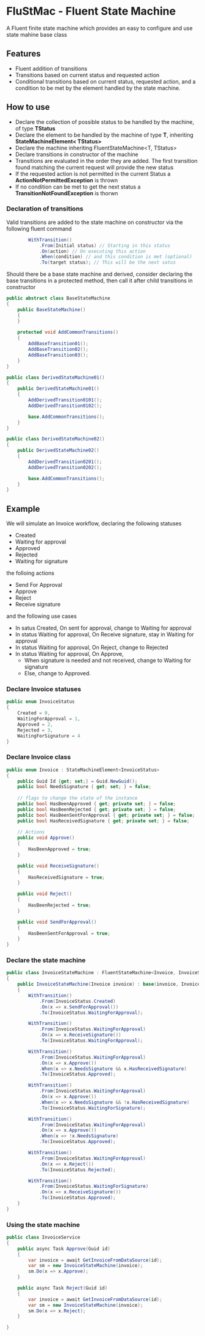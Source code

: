 
# FluStMac - Fluent State Machine
A Fluent finite state machine which provides an easy to configure and use state mahine base class

## Features
- Fluent addition of transitions
- Transitions based on current status and requested action
- Conditional transitions based on current status, requested action, and a condition to be met by the element handled by the state machine.

## How to use
- Declare the collection of possible status to be handled by the machine, of type **TStatus**
- Declare the element to be handled by the machine of type **T**, inheriting **StateMachineElement< TStatus>**
- Declare the machine inheriting FluentStateMachine<T, TStatus>
- Declare transitions in constructor of the machine
- Transitions are evaluated in the order they are added. The first transition found matching the current request will provide the new status
- If the requested action is not permitted in the current Status a **ActionNotPermittedException** is thrown
- If no condition can be met to get the next status a **TransitionNotFoundException** is thorwn

### Declaration of transitions
Valid transitions are added to the state machine on constructor via the following fluent command
```csharp
        WithTransition()
            .From(Initial status) // Starting in this status
            .On(action) // On executing this action
            .When(condition) // and this condition is met (optional)
            .To(target status); // This will be the next satus
```
Should there be a base state machine and derived, consider declaring the base transitions in a protected method, then call it after child transitions in constructor
```csharp
public abstract class BaseStateMachine
{
	public BaseStateMachine()
	{
	}
	
	protected void AddCommonTransitions()
	{
		AddBaseTransition01();
		AddBaseTransition02();
		AddBaseTransition03();
	}
}

public class DerivedStateMachine01()
{
	public DerivedStateMachine01() 
	{
		AddDerivedTransition0101();
		AddDerivedTransition0102();

		base.AddCommonTransitions();
	}
}

public class DerivedStateMachine02()
{
	public DerivedStateMachine02() 
	{
		AddDerivedTransition0201();
		AddDerivedTransition0202();

		base.AddCommonTransitions();
	}
}
```

## Example
We will simulate an Invoice workflow, declaring the following statuses
- Created
- Waiting for approval
- Approved
- Rejected
- Waiting for signature

the folloing actions
- Send For Approval
- Approve
- Reject
- Receive signature

and the following use cases
- In satus Created, On sent for approval, change to Waiting for approval
- In status Waiting for approval, On Receive signature, stay in Waiting for approval
- In status Waiting for approval, On Reject, change to Rejected
- In status Waiting for approval, On Approve, 
	- When signature is needed and not received,  change to Waiting for signature
	- Else, change to Approved.

### Declare Invoice statuses
```csharp
public enum InvoiceStatus
{
	Created = 0,
    WaitingForApproval = 1,
    Approved = 2,
    Rejected = 3,
    WaitingForSignature = 4
}
```
### Declare Invoice class
```csharp
public enum Invoice : StateMachineElement<InvoiceStatus>
{
	public Guid Id {get; set;} = Guid.NewGuid();
	public bool NeedsSignature { get; set; } = false;
	
	// flags to change the state of the instance
	public bool HasBeenApproved { get; private set; } = false;
    public bool HasBeenRejected { get; private set; } = false;
    public bool HasBeenSentForApproval { get; private set; } = false;
    public bool HasReceivedSignature { get; private set; } = false;
    
	// Actions
	public void Approve()
    {
	    HasBeenApproved = true;
	}

    public void ReceiveSignature()
    {
	    HasReceivedSignature = true;
	}

    public void Reject()
    {
	    HasBeenRejected = true;
	}

    public void SendForApproval()
    {
	    HasBeenSentForApproval = true;
	}
}
```
### Declare the state machine
```csharp
public class InvoiceStateMachine : FluentStateMachine<Invoice, InvoiceStatus>
{
    public InvoiceStateMachine(Invoice invoice) : base(invoice, InvoiceStatus.Created)
    {
        WithTransition()
            .From(InvoiceStatus.Created)
            .On(x => x.SendForApproval())
            .To(InvoiceStatus.WaitingForApproval);

        WithTransition()
            .From(InvoiceStatus.WaitingForApproval)
            .On(x => x.ReceiveSignature())
            .To(InvoiceStatus.WaitingForApproval);

        WithTransition()
            .From(InvoiceStatus.WaitingForApproval)
            .On(x => x.Approve())
            .When(x => x.NeedsSignature && x.HasReceivedSignature)
            .To(InvoiceStatus.Approved);

        WithTransition()
            .From(InvoiceStatus.WaitingForApproval)
            .On(x => x.Approve())
            .When(x => x.NeedsSignature && !x.HasReceivedSignature)
            .To(InvoiceStatus.WaitingForSignature);

        WithTransition()
            .From(InvoiceStatus.WaitingForApproval)
            .On(x => x.Approve())
            .When(x => !x.NeedsSignature)
            .To(InvoiceStatus.Approved);

        WithTransition()
            .From(InvoiceStatus.WaitingForApproval)
            .On(x => x.Reject())
            .To(InvoiceStatus.Rejected);

        WithTransition()
            .From(InvoiceStatus.WaitingForSignature)
            .On(x => x.ReceiveSignature())
            .To(InvoiceStatus.Approved);
    }
}
```
### Using the state machine
```csharp
public class InvoiceService
{
	public async Task Approve(Guid id)
	{
		var invoice = await GetInvoiceFromDataSource(id);
		var sm = new InvoiceStateMachine(invoice);
		sm.Do(x => x.Approve);
	}

	public async Task Reject(Guid id)
	{
		var invoice = await GetInvoiceFromDataSource(id);
		var sm = new InvoiceStateMachine(invoice);
		sm.Do(x => x.Reject);
	}

}
```
